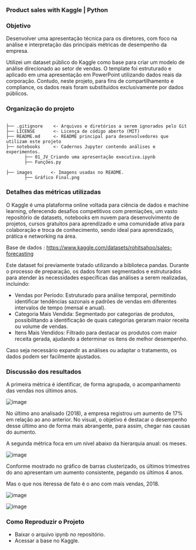 ### Product sales with Kaggle | Python

### Objetivo

Desenvolver uma apresentação técnica para os diretores, com foco na análise e interpretação das principais métricas de desempenho da empresa.

Utilizei um dataset público do Kaggle como base para criar um modelo de análise direcionado ao setor de vendas. O template foi estruturado e aplicado em uma apresentação em PowerPoint utilizando dados reais da corporação. Contudo, neste projeto, para fins de compartilhamento e compliance, os dados reais foram substituídos exclusivamente por dados públicos.

### Organização do projeto 

```

├── .gitignore    <- Arquivos e diretórios a serem ignorados pelo Git  
├── LICENSE       <- Licença de código aberto (MIT)  
├── README.md     <- README principal para desenvolvedores que utilizam este projeto  
├── notebooks     <- Cadernos Jupyter contendo análises e experimentos.
       ├── 01_JV_Criando uma apresentação executiva.ipynb
       ├── Funções.py

├── images       <- Imagens usadas no README.
       ├── Gráfico Final.png

```

### Detalhes das métricas utilizadas 

O Kaggle é uma plataforma online voltada para ciência de dados e machine learning, oferecendo desafios competitivos com premiações, um vasto repositório de datasets, 
notebooks em nuvem para desenvolvimento de projetos, cursos gratuitos para aprendizado e uma comunidade ativa para colaboração e troca de conhecimento, 
sendo ideal para aprendizado, prática e networking na área. 

Base de dados : https://www.kaggle.com/datasets/rohitsahoo/sales-forecasting

Este dataset foi previamente tratado utilizando a biblioteca pandas. 
Durante o processo de preparação, os dados foram segmentados e estruturados para atender às necessidades específicas das análises a serem realizadas, incluindo:

 - Vendas por Período: Estruturado para análise temporal, permitindo identificar tendências sazonais e padrões de vendas em diferentes intervalos de tempo (mensal e anual).
 - Categoria Mais Vendida: Segmentado por categorias de produtos, possibilitando a identificação de quais categorias geraram maior receita ou volume de vendas.
 - Itens Mais Vendidos: Filtrado para destacar os produtos com maior receita gerada, ajudando a determinar os itens de melhor desempenho.
   
Caso seja necessário expandir as análises ou adaptar o tratamento, os dados podem ser facilmente ajustados.

### Discussão dos resultados

A primeira métrica é identificar, de forma agrupada, o acompanhamento das vendas nos últimos anos.

![image](https://github.com/user-attachments/assets/b8c92847-1760-4479-973b-27d7ae548a4c)

No último ano analisado (2018), a empresa registrou um aumento de 17% em relação ao ano anterior. No visual, o objetivo é destacar o desempenho desse último ano de forma mais abrangente, para assim, chegar
nas causas do aumento.

A segunda métrica foca em um nível abaixo da hierarquia anual: os meses.

![image](https://github.com/user-attachments/assets/864991c8-dc0f-4c41-b5e0-4e9567e1847e)


Conforme mostrado no gráfico de barras clusterizado, os últimos trimestres do ano apresentam um aumento consistente, pegando os últimos 4 anos.

Mas o que nos iteressa de fato é o ano com mais vendas, 2018.

![image](https://github.com/user-attachments/assets/3b9f3228-e038-40fa-869f-5e415351e918)



![image](https://github.com/user-attachments/assets/5cd739a4-d355-4538-ae3b-9c6cfe07bd53)















### Como Reproduzir o Projeto

 - Baixar o arquivo ipynb no repositório.
 - Acessar a base no Kaggle.
      
